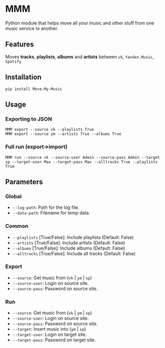 # MMM

Python module that helps move all your music and other stuff from one music service to another.

## Features

Moves **tracks**, **playlists**, **albums** and **artists** between `vk`, `Yandex.Music`, `Spotify`


## Installation

```
pip install Move-My-Music
```

## Usage

### Exporting to JSON

```
MMM export --source vk --playlists True
MMM export --source ym --artists True --albums True
```

### Full run (export->import)

```
MMM run --source vk --source-user Admin --source-pass Admin --target sp --target-user Max --target-pass Max --alltracks True --playlists True
```

## Parameters

### Global

* `--log-path`: Path for the log file.
* `--data-path`: Filename for temp data.

### Common

* `--playlists` [True/False]: Include playlists (Default: False)
* `--artists` [True/False]: Include artists (Default: False)
* `--albums` [True/False]: Include albums (Default: False)
* `--alltracks` [True/False]: Include all tracks (Default: False)

### Export

* `--source`: Get music from (`vk` | `ym` | `sp`)
* `--source-user`: Login on source site.
* `--source-pass`: Password on source site.

### Run

* `--source`: Get music from (`vk` | `ym` | `sp`)
* `--source-user`: Login on source site.
* `--source-pass`: Password on source site.
* `--target`: Insert music into (`ym` | `sp`)
* `--target-user`: Login on target site.
* `--target-pass`: Password on target site.

